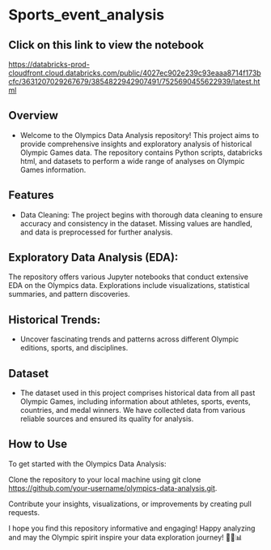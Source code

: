 # Sports_event_analysis

## Click on this link to view the notebook 
https://databricks-prod-cloudfront.cloud.databricks.com/public/4027ec902e239c93eaaa8714f173bcfc/3631207029267679/3854822942907491/7525690455622939/latest.html
## Overview
* Welcome to the Olympics Data Analysis repository! This project aims to provide comprehensive insights and exploratory analysis of historical Olympic Games data.    The repository contains Python scripts, databricks html, and datasets to perform a wide range of analyses on Olympic Games information.

## Features
* Data Cleaning: The project begins with thorough data cleaning to ensure accuracy and consistency in the dataset. Missing values are handled, and data is 
  preprocessed for further analysis.

## Exploratory Data Analysis (EDA): 
   The repository offers various Jupyter notebooks that conduct extensive EDA on the Olympics data. Explorations include visualizations, statistical summaries, and 
   pattern discoveries.


## Historical Trends: 
* Uncover fascinating trends and patterns across different Olympic editions, sports, and disciplines.

## Dataset
*  The dataset used in this project comprises historical data from all past Olympic Games, including information about athletes, sports, events, countries, and 
   medal winners. We have collected data from various reliable sources and ensured its quality for analysis.

## How to Use
To get started with the Olympics Data Analysis:

Clone the repository to your local machine using git clone https://github.com/your-username/olympics-data-analysis.git.
 
Contribute your insights, visualizations, or improvements by creating pull requests.

I hope you find this repository informative and engaging! Happy analyzing and may the Olympic spirit inspire your data exploration journey! 🏅🎯📊
